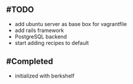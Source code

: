 #TODO
---------------
* add ubuntu server as base box for vagrantfile
* add rails framework
* PostgreSQL backend
* start adding recipes to default

#Completed
---------------
* initialized with berkshelf
